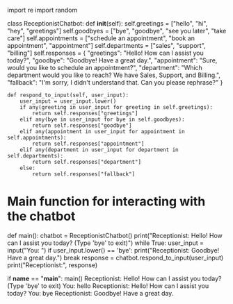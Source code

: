 import re
import random

class ReceptionistChatbot:
    def __init__(self):
        self.greetings = ["hello", "hi", "hey", "greetings"]
        self.goodbyes = ["bye", "goodbye", "see you later", "take care"]
        self.appointments = ["schedule an appointment", "book an appointment", "appointment"]
        self.departments = ["sales", "support", "billing"]
        self.responses = {
            "greetings": "Hello! How can I assist you today?",
            "goodbye": "Goodbye! Have a great day.",
            "appointment": "Sure, would you like to schedule an appointment?",
            "department": "Which department would you like to reach? We have Sales, Support, and Billing.",
            "fallback": "I'm sorry, I didn't understand that. Can you please rephrase?"
        }

    def respond_to_input(self, user_input):
        user_input = user_input.lower()
        if any(greeting in user_input for greeting in self.greetings):
            return self.responses["greetings"]
        elif any(bye in user_input for bye in self.goodbyes):
            return self.responses["goodbye"]
        elif any(appointment in user_input for appointment in self.appointments):
            return self.responses["appointment"]
        elif any(department in user_input for department in self.departments):
            return self.responses["department"]
        else:
            return self.responses["fallback"]

# Main function for interacting with the chatbot
def main():
    chatbot = ReceptionistChatbot()
    print("Receptionist: Hello! How can I assist you today? (Type 'bye' to exit)")
    while True:
        user_input = input("You: ")
        if user_input.lower() == 'bye':
            print("Receptionist: Goodbye! Have a great day.")
            break
        response = chatbot.respond_to_input(user_input)
        print("Receptionist:", response)

if __name__ == "__main__":
    main()
Receptionist: Hello! How can I assist you today? (Type 'bye' to exit)
You: hello
Receptionist: Hello! How can I assist you today?
You: bye
Receptionist: Goodbye! Have a great day.
